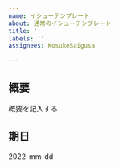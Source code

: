 ```yaml
---
name: イシューテンプレート
about: 通常のイシューテンプレート
title: ''
labels: ''
assignees: KosukeSaigusa

---
```


## 概要

概要を記入する

## 期日

2022-mm-dd
